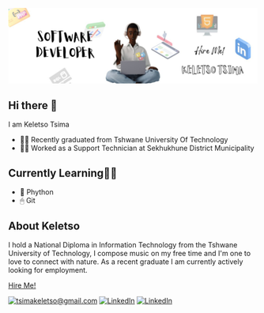 
![Keletso Tsima Banner Image](./banner.jpg)
<h2>Hi there 👋</h2>

I am Keletso Tsima
- 👨‍🎓 Recently graduated from Tshwane University Of Technology
- 👨‍🔧 Worked as a Support Technician at Sekhukhune District Municipality


<h2>Currently Learning👨‍💻</h2>

- 🐍 Phython
- 🖱 Git

<h2>About Keletso</h2>
I hold a National Diploma in Information Technology from the Tshwane University of Technology, I compose music on my free time and I'm one to love to connect with nature. As a recent graduate I am currently actively looking for employment. 

[Hire Me!](https://www.linkedin.com/in/keletsotsima/)

<a href="mailto:tsimakeletso@gmail.com">![tsimakeletso@gmail.com](https://img.shields.io/badge/Gmail-D14836?style=for-the-badge&logo=gmail&logoColor=white)</a>
<a href="<https://www.linkedin.com/in/keletsotsima/>">![LinkedIn](https://img.shields.io/badge/LinkedIn-0077B5?style=for-the-badge&logo=linkedin&logoColor=white)</a>
<a href="<https://wa.me/27793237520?text=We%20are%20interested%20in%20offering%20you%20a%20job/>">![LinkedIn](https://img.shields.io/badge/WhatsApp-25D366?style=for-the-badge&logo=whatsapp&logoColor=white)</a>
<!--
**keletsotsima/keletsotsima** is a ✨ _special_ ✨ repository because its `README.md` (this file) appears on your GitHub profile.

Here are some ideas to get you started:

- 🔭 I’m currently working on ...
- 🌱 I’m currently learning ...
- 👯 I’m looking to collaborate on ...
- 🤔 I’m looking for help with ...
- 💬 Ask me about ...
- 📫 How to reach me: ...
- ⚡ Fun fact: ...
-->
